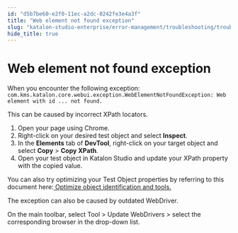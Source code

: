 ```yaml
---
id: "d5b7be60-e2f0-11ec-a2dc-0242fe3e4a3f"
title: "Web element not found exception"
slug: "katalon-studio-enterprise/error-management/troubleshooting/troubleshoot-web-automated-testing/web-element-not-found-exception"
hide_title: true
---
```


# <a id="troubleshooting-5991" class="anchor_top_offset"/><a id="ariaid-title1" class="anchor_top_offset"/>Web element not found exception

<section xmlns="http://www.w3.org/1999/xhtml" className="section condition"><p className="p">When you encounter the following exception: <code className="ph codeph">com.kms.katalon.core.webui.exception.WebElementNotFoundException: Web element with id ... not found.</code></p></section> 
<div xmlns="http://www.w3.org/1999/xhtml" className="bodydiv troubleSolution"><section className="section cause"><p className="p">This can be caused by incorrect XPath locators.</p></section><section className="section remedy"><ol className="ol steps"><li className="li step"><span className="ph cmd">Open your page using Chrome.</span></li><li className="li step"><span className="ph cmd">Right-click on your desired test object and select <strong className="ph b">Inspect</strong>.</span></li><li className="li step"><span className="ph cmd">In the <strong className="ph b">Elements</strong> tab of <strong className="ph b">DevTool</strong>, right-click on your target object and select <strong className="ph b">Copy</strong> &gt; <strong className="ph b">Copy XPath</strong>.</span></li><li className="li step"><span className="ph cmd">Open your test object in Katalon Studio and update your XPath property with the copied value.</span></li></ol></section></div>
<div xmlns="http://www.w3.org/1999/xhtml" className="bodydiv troubleSolution"><section className="section cause"><p className="p" /></section><section className="section remedy"><div className="li step p"><span className="ph cmd">You can also try optimizing your Test Object properties by referring to this document here:<a className="xref" href="/docs/katalon-studio-enterprise/tips-and-tricks/optimizing-object-identification-and-tools"> Optimize object identification and tools.</a></span></div></section></div>
<div xmlns="http://www.w3.org/1999/xhtml" className="bodydiv troubleSolution"><section className="section cause"><p className="p">The exception can also be caused by outdated WebDriver.</p></section><section className="section remedy"><div className="li step p"><span className="ph cmd">On the main toolbar, select <span className="ph uicontrol">Tool</span> &gt; <span className="ph uicontrol">Update WebDrivers</span> &gt; select the corresponding browser in the drop-down list.</span></div></section></div>
